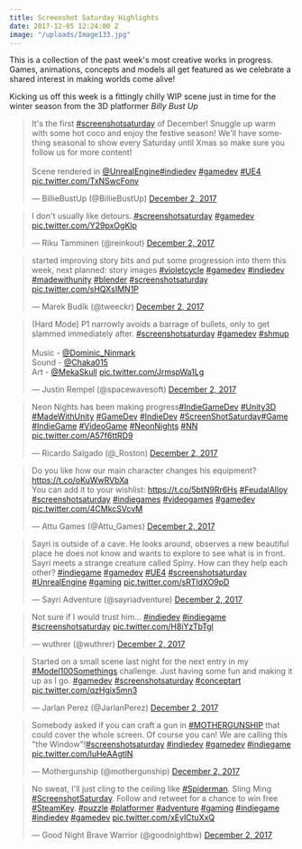 ```yaml
---
title: Screenshot Saturday Highlights
date: 2017-12-05 12:24:00 Z
image: "/uploads/Image133.jpg"
---
```


This is a collection of the past week's most creative works in progress. Games, animations, concepts and models all get featured as we celebrate a shared interest in making worlds come alive! 

Kicking us off this week is a fittingly chilly WIP scene just in time for the winter season from the 3D platformer *Billy Bust Up*

<blockquote class="twitter-tweet" data-lang="en"><p lang="en" dir="ltr">It&#39;s the first <a href="https://twitter.com/hashtag/screenshotsaturday?src=hash&amp;ref_src=twsrc%5Etfw">#screenshotsaturday</a> of December! Snuggle up warm with some hot coco and enjoy the festive season! We&#39;ll have something seasonal to show every Saturday until Xmas so make sure you follow us for more content! <br><br>Scene rendered in <a href="https://twitter.com/UnrealEngine?ref_src=twsrc%5Etfw">@UnrealEngine</a><a href="https://twitter.com/hashtag/indiedev?src=hash&amp;ref_src=twsrc%5Etfw">#indiedev</a> <a href="https://twitter.com/hashtag/gamedev?src=hash&amp;ref_src=twsrc%5Etfw">#gamedev</a> <a href="https://twitter.com/hashtag/UE4?src=hash&amp;ref_src=twsrc%5Etfw">#UE4</a> <a href="https://t.co/TxNSwcFonv">pic.twitter.com/TxNSwcFonv</a></p>&mdash; BillieBustUp (@BillieBustUp) <a href="https://twitter.com/BillieBustUp/status/937001032403562496?ref_src=twsrc%5Etfw">December 2, 2017</a></blockquote>
<script async src="https://platform.twitter.com/widgets.js" charset="utf-8"></script>

<blockquote class="twitter-tweet" data-lang="en"><p lang="en" dir="ltr">I don&#39;t usually like detours..<a href="https://twitter.com/hashtag/screenshotsaturday?src=hash&amp;ref_src=twsrc%5Etfw">#screenshotsaturday</a> <a href="https://twitter.com/hashtag/gamedev?src=hash&amp;ref_src=twsrc%5Etfw">#gamedev</a> <a href="https://t.co/Y29pxOgKlp">pic.twitter.com/Y29pxOgKlp</a></p>&mdash; Riku Tamminen (@reinkout) <a href="https://twitter.com/reinkout/status/937068151128428545?ref_src=twsrc%5Etfw">December 2, 2017</a></blockquote>
<script async src="https://platform.twitter.com/widgets.js" charset="utf-8"></script>

<blockquote class="twitter-tweet" data-lang="en"><p lang="en" dir="ltr">started improving story bits and put some progression into them this week, next planned: story images <a href="https://twitter.com/hashtag/violetcycle?src=hash&amp;ref_src=twsrc%5Etfw">#violetcycle</a> <a href="https://twitter.com/hashtag/gamedev?src=hash&amp;ref_src=twsrc%5Etfw">#gamedev</a> <a href="https://twitter.com/hashtag/indiedev?src=hash&amp;ref_src=twsrc%5Etfw">#indiedev</a> <a href="https://twitter.com/hashtag/madewithunity?src=hash&amp;ref_src=twsrc%5Etfw">#madewithunity</a> <a href="https://twitter.com/hashtag/blender?src=hash&amp;ref_src=twsrc%5Etfw">#blender</a> <a href="https://twitter.com/hashtag/screenshotsaturday?src=hash&amp;ref_src=twsrc%5Etfw">#screenshotsaturday</a> <a href="https://t.co/sHQXsIMN1P">pic.twitter.com/sHQXsIMN1P</a></p>&mdash; Marek Budík (@tweeckr) <a href="https://twitter.com/tweeckr/status/937069059505565696?ref_src=twsrc%5Etfw">December 2, 2017</a></blockquote>
<script async src="https://platform.twitter.com/widgets.js" charset="utf-8"></script>

<blockquote class="twitter-tweet" data-lang="en"><p lang="en" dir="ltr">(Hard Mode) P1 narrowly avoids a barrage of bullets, only to get slammed immediately after. <a href="https://twitter.com/hashtag/screenshotsaturday?src=hash&amp;ref_src=twsrc%5Etfw">#screenshotsaturday</a> <a href="https://twitter.com/hashtag/gamedev?src=hash&amp;ref_src=twsrc%5Etfw">#gamedev</a> <a href="https://twitter.com/hashtag/shmup?src=hash&amp;ref_src=twsrc%5Etfw">#shmup</a><br><br>Music - <a href="https://twitter.com/Dominic_Ninmark?ref_src=twsrc%5Etfw">@Dominic_Ninmark</a> <br>Sound - <a href="https://twitter.com/Chaka015?ref_src=twsrc%5Etfw">@Chaka015</a> <br>Art - <a href="https://twitter.com/MekaSkull?ref_src=twsrc%5Etfw">@MekaSkull</a> <a href="https://t.co/JrmspWa1Lg">pic.twitter.com/JrmspWa1Lg</a></p>&mdash; Justin Rempel (@spacewavesoft) <a href="https://twitter.com/spacewavesoft/status/937034245783949312?ref_src=twsrc%5Etfw">December 2, 2017</a></blockquote>
<script async src="https://platform.twitter.com/widgets.js" charset="utf-8"></script>

<blockquote class="twitter-tweet" data-lang="en"><p lang="en" dir="ltr">Neon Nights has been making progress<a href="https://twitter.com/hashtag/IndieGameDev?src=hash&amp;ref_src=twsrc%5Etfw">#IndieGameDev</a> <a href="https://twitter.com/hashtag/Unity3D?src=hash&amp;ref_src=twsrc%5Etfw">#Unity3D</a> <a href="https://twitter.com/hashtag/MadeWithUnity?src=hash&amp;ref_src=twsrc%5Etfw">#MadeWithUnity</a> <a href="https://twitter.com/hashtag/GameDev?src=hash&amp;ref_src=twsrc%5Etfw">#GameDev</a> <a href="https://twitter.com/hashtag/IndieDev?src=hash&amp;ref_src=twsrc%5Etfw">#IndieDev</a> <a href="https://twitter.com/hashtag/ScreenShotSaturday?src=hash&amp;ref_src=twsrc%5Etfw">#ScreenShotSaturday</a><a href="https://twitter.com/hashtag/Game?src=hash&amp;ref_src=twsrc%5Etfw">#Game</a> <a href="https://twitter.com/hashtag/IndieGame?src=hash&amp;ref_src=twsrc%5Etfw">#IndieGame</a> <a href="https://twitter.com/hashtag/VideoGame?src=hash&amp;ref_src=twsrc%5Etfw">#VideoGame</a>  <a href="https://twitter.com/hashtag/NeonNights?src=hash&amp;ref_src=twsrc%5Etfw">#NeonNights</a> <a href="https://twitter.com/hashtag/NN?src=hash&amp;ref_src=twsrc%5Etfw">#NN</a> <a href="https://t.co/A57f6ttRD9">pic.twitter.com/A57f6ttRD9</a></p>&mdash; Ricardo Salgado (@_Roston) <a href="https://twitter.com/_Roston/status/936829979232366592?ref_src=twsrc%5Etfw">December 2, 2017</a></blockquote>
<script async src="https://platform.twitter.com/widgets.js" charset="utf-8"></script>

<blockquote class="twitter-tweet" data-lang="en"><p lang="en" dir="ltr">Do you like how our main character changes his equipment?<a href="https://t.co/oKuWwRVbXa">https://t.co/oKuWwRVbXa</a> <br>You can add it to your wishlist: <a href="https://t.co/5btN9Rr6Hs">https://t.co/5btN9Rr6Hs</a> <a href="https://twitter.com/hashtag/FeudalAlloy?src=hash&amp;ref_src=twsrc%5Etfw">#FeudalAlloy</a> <a href="https://twitter.com/hashtag/screenshotsaturday?src=hash&amp;ref_src=twsrc%5Etfw">#screenshotsaturday</a> <a href="https://twitter.com/hashtag/indiegames?src=hash&amp;ref_src=twsrc%5Etfw">#indiegames</a> <a href="https://twitter.com/hashtag/videogames?src=hash&amp;ref_src=twsrc%5Etfw">#videogames</a> <a href="https://twitter.com/hashtag/gamedev?src=hash&amp;ref_src=twsrc%5Etfw">#gamedev</a> <a href="https://t.co/4CMkcSVcvM">pic.twitter.com/4CMkcSVcvM</a></p>&mdash; Attu Games (@Attu_Games) <a href="https://twitter.com/Attu_Games/status/936906102121283584?ref_src=twsrc%5Etfw">December 2, 2017</a></blockquote>
<script async src="https://platform.twitter.com/widgets.js" charset="utf-8"></script>

<blockquote class="twitter-tweet" data-lang="en"><p lang="en" dir="ltr">Sayri is outside of a cave. He looks around, observes a new beautiful place he does not know and wants to explore to see what is in front. Sayri meets a strange creature called Spiny. How can they help each other? <a href="https://twitter.com/hashtag/indiegame?src=hash&amp;ref_src=twsrc%5Etfw">#indiegame</a> <a href="https://twitter.com/hashtag/gamedev?src=hash&amp;ref_src=twsrc%5Etfw">#gamedev</a> <a href="https://twitter.com/hashtag/UE4?src=hash&amp;ref_src=twsrc%5Etfw">#UE4</a> <a href="https://twitter.com/hashtag/screenshotsaturday?src=hash&amp;ref_src=twsrc%5Etfw">#screenshotsaturday</a> <a href="https://twitter.com/hashtag/UnrealEngine?src=hash&amp;ref_src=twsrc%5Etfw">#UnrealEngine</a> <a href="https://twitter.com/hashtag/gaming?src=hash&amp;ref_src=twsrc%5Etfw">#gaming</a> <a href="https://t.co/sRTldXO9pD">pic.twitter.com/sRTldXO9pD</a></p>&mdash; Sayri Adventure (@sayriadventure) <a href="https://twitter.com/sayriadventure/status/937003342752083968?ref_src=twsrc%5Etfw">December 2, 2017</a></blockquote>
<script async src="https://platform.twitter.com/widgets.js" charset="utf-8"></script>

<blockquote class="twitter-tweet" data-lang="en"><p lang="en" dir="ltr">Not sure if I would trust him... <a href="https://twitter.com/hashtag/indiedev?src=hash&amp;ref_src=twsrc%5Etfw">#indiedev</a> <a href="https://twitter.com/hashtag/indiegame?src=hash&amp;ref_src=twsrc%5Etfw">#indiegame</a> <a href="https://twitter.com/hashtag/screenshotsaturday?src=hash&amp;ref_src=twsrc%5Etfw">#screenshotsaturday</a> <a href="https://t.co/H8iYzTbTgl">pic.twitter.com/H8iYzTbTgl</a></p>&mdash; wuthrer (@wuthrer) <a href="https://twitter.com/wuthrer/status/936913504748969984?ref_src=twsrc%5Etfw">December 2, 2017</a></blockquote>
<script async src="https://platform.twitter.com/widgets.js" charset="utf-8"></script>

<blockquote class="twitter-tweet" data-lang="en"><p lang="en" dir="ltr">Started on a small scene last night for the next entry in my <a href="https://twitter.com/hashtag/Model100Somethings?src=hash&amp;ref_src=twsrc%5Etfw">#Model100Somethings</a> challenge. Just having some fun and making it up as I go. <a href="https://twitter.com/hashtag/gamedev?src=hash&amp;ref_src=twsrc%5Etfw">#gamedev</a> <a href="https://twitter.com/hashtag/screenshotsaturday?src=hash&amp;ref_src=twsrc%5Etfw">#screenshotsaturday</a>  <a href="https://twitter.com/hashtag/conceptart?src=hash&amp;ref_src=twsrc%5Etfw">#conceptart</a> <a href="https://t.co/qzHgix5mn3">pic.twitter.com/qzHgix5mn3</a></p>&mdash; Jarlan Perez (@JarlanPerez) <a href="https://twitter.com/JarlanPerez/status/936988356222881792?ref_src=twsrc%5Etfw">December 2, 2017</a></blockquote>
<script async src="https://platform.twitter.com/widgets.js" charset="utf-8"></script>

<blockquote class="twitter-tweet" data-lang="en"><p lang="en" dir="ltr">Somebody asked if you can craft a gun in <a href="https://twitter.com/hashtag/MOTHERGUNSHIP?src=hash&amp;ref_src=twsrc%5Etfw">#MOTHERGUNSHIP</a> that could cover the whole screen. Of course you can! We are calling this &quot;the Window&quot;!<a href="https://twitter.com/hashtag/screenshotsaturday?src=hash&amp;ref_src=twsrc%5Etfw">#screenshotsaturday</a> <a href="https://twitter.com/hashtag/indiedev?src=hash&amp;ref_src=twsrc%5Etfw">#indiedev</a> <a href="https://twitter.com/hashtag/gamedev?src=hash&amp;ref_src=twsrc%5Etfw">#gamedev</a> <a href="https://twitter.com/hashtag/indiegame?src=hash&amp;ref_src=twsrc%5Etfw">#indiegame</a> <a href="https://t.co/luHeAAgtlN">pic.twitter.com/luHeAAgtlN</a></p>&mdash; Mothergunship (@mothergunship) <a href="https://twitter.com/mothergunship/status/937013999119601668?ref_src=twsrc%5Etfw">December 2, 2017</a></blockquote>
<script async src="https://platform.twitter.com/widgets.js" charset="utf-8"></script>

<blockquote class="twitter-tweet" data-lang="en"><p lang="en" dir="ltr">No sweat, I&#39;ll just cling to the ceiling like <a href="https://twitter.com/hashtag/Spiderman?src=hash&amp;ref_src=twsrc%5Etfw">#Spiderman</a>. Sling Ming <a href="https://twitter.com/hashtag/ScreenshotSaturday?src=hash&amp;ref_src=twsrc%5Etfw">#ScreenshotSaturday</a>. Follow and retweet for a chance to win free <a href="https://twitter.com/hashtag/SteamKey?src=hash&amp;ref_src=twsrc%5Etfw">#SteamKey</a>. <a href="https://twitter.com/hashtag/puzzle?src=hash&amp;ref_src=twsrc%5Etfw">#puzzle</a> <a href="https://twitter.com/hashtag/platformer?src=hash&amp;ref_src=twsrc%5Etfw">#platformer</a> <a href="https://twitter.com/hashtag/adventure?src=hash&amp;ref_src=twsrc%5Etfw">#adventure</a> <a href="https://twitter.com/hashtag/gaming?src=hash&amp;ref_src=twsrc%5Etfw">#gaming</a> <a href="https://twitter.com/hashtag/indiegame?src=hash&amp;ref_src=twsrc%5Etfw">#indiegame</a> <a href="https://twitter.com/hashtag/indiedev?src=hash&amp;ref_src=twsrc%5Etfw">#indiedev</a> <a href="https://twitter.com/hashtag/gamedev?src=hash&amp;ref_src=twsrc%5Etfw">#gamedev</a> <a href="https://t.co/xEylCtuXxQ">pic.twitter.com/xEylCtuXxQ</a></p>&mdash; Good Night Brave Warrior (@goodnightbw) <a href="https://twitter.com/goodnightbw/status/937026211401920513?ref_src=twsrc%5Etfw">December 2, 2017</a></blockquote>
<script async src="https://platform.twitter.com/widgets.js" charset="utf-8"></script>
